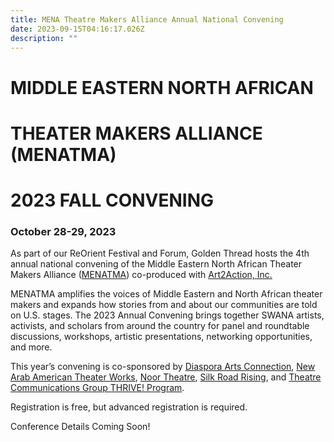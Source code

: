 ```yaml
---
title: MENA Theatre Makers Alliance Annual National Convening
date: 2023-09-15T04:16:17.026Z
description: ""
---
```

# MIDDLE EASTERN NORTH AFRICAN 

# THEATER MAKERS ALLIANCE (MENATMA)

# 2023 FALL CONVENING

### October 28-29, 2023

As part of our ReOrient Festival and Forum, Golden Thread hosts the 4th annual national convening of the Middle Eastern North African Theater Makers Alliance ([MENATMA](https://www.menatheatre.org/)) co-produced with [Art2Action, Inc.](https://www.art2action.org/)

MENATMA amplifies the voices of Middle Eastern and North African theater makers and expands how stories from and about our communities are told on U.S. stages. The 2023 Annual Convening brings together SWANA artists, activists, and scholars from around the country for panel and roundtable discussions, workshops, artistic presentations, networking opportunities, and more. 

This year’s convening is co-sponsored by [Diaspora Arts Connection](https://www.diasporaartsconnection.org/), [New Arab American Theater Works](https://www.newarabamericantheaterworks.org/), [Noor Theatre](https://www.noortheatre.org/), [Silk Road Rising](https://www.silkroadrising.org/), and [Theatre Communications Group THRIVE! Program](https://tcg.org/Web/Web/Our-Work/Grant-and-Professional-Development-Programs/THRIVE/THRIVE-Overview.aspx). 

Registration is free, but advanced registration is required. 

Conference Details Coming Soon!